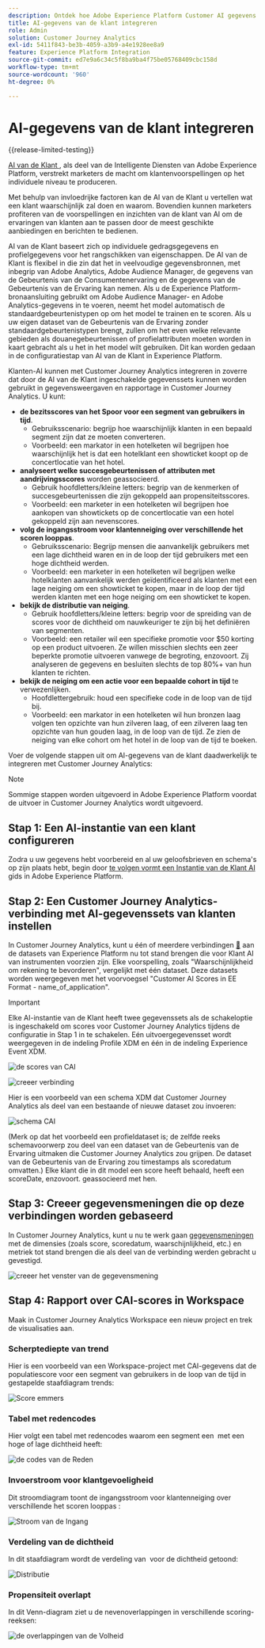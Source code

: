 ```yaml
---
description: Ontdek hoe Adobe Experience Platform Customer AI gegevens kan integreren met Workspace in Customer Journey Analytics.
title: AI-gegevens van de klant integreren
role: Admin
solution: Customer Journey Analytics
exl-id: 5411f843-be3b-4059-a3b9-a4e1928ee8a9
feature: Experience Platform Integration
source-git-commit: ed7e9a6c34c5f8ba9ba4f75be05768409cbc158d
workflow-type: tm+mt
source-wordcount: '960'
ht-degree: 0%

---
```


# AI-gegevens van de klant integreren

{{release-limited-testing}}

[ AI van de Klant ](https://experienceleague.adobe.com/docs/experience-platform/intelligent-services/customer-ai/overview.html), als deel van de Intelligente Diensten van Adobe Experience Platform, verstrekt marketers de macht om klantenvoorspellingen op het individuele niveau te produceren.

Met behulp van invloedrijke factoren kan de AI van de Klant u vertellen wat een klant waarschijnlijk zal doen en waarom. Bovendien kunnen marketers profiteren van de voorspellingen en inzichten van de klant van AI om de ervaringen van klanten aan te passen door de meest geschikte aanbiedingen en berichten te bedienen.

AI van de Klant baseert zich op individuele gedragsgegevens en profielgegevens voor het rangschikken van eigenschappen. De AI van de Klant is flexibel in die zin dat het in veelvoudige gegevensbronnen, met inbegrip van Adobe Analytics, Adobe Audience Manager, de gegevens van de Gebeurtenis van de Consumentenervaring en de gegevens van de Gebeurtenis van de Ervaring kan nemen. Als u de Experience Platform-bronaansluiting gebruikt om Adobe Audience Manager- en Adobe Analytics-gegevens in te voeren, neemt het model automatisch de standaardgebeurtenistypen op om het model te trainen en te scoren. Als u uw eigen dataset van de Gebeurtenis van de Ervaring zonder standaardgebeurtenistypen brengt, zullen om het even welke relevante gebieden als douanegebeurtenissen of profielattributen moeten worden in kaart gebracht als u het in het model wilt gebruiken. Dit kan worden gedaan in de configuratiestap van AI van de Klant in Experience Platform.

Klanten-AI kunnen met Customer Journey Analytics integreren in zoverre dat door de AI van de Klant ingeschakelde gegevenssets kunnen worden gebruikt in gegevensweergaven en rapportage in Customer Journey Analytics. U kunt:

* **de bezitsscores van het Spoor voor een segment van gebruikers in tijd**.
   * Gebruiksscenario: begrijp hoe waarschijnlijk klanten in een bepaald segment zijn dat ze moeten converteren.
   * Voorbeeld: een markator in een hotelketen wil begrijpen hoe waarschijnlijk het is dat een hotelklant een showticket koopt op de concertlocatie van het hotel.
* **analyseert welke succesgebeurtenissen of attributen met aandrijvingsscores** worden geassocieerd.
   * Gebruik hoofdletters/kleine letters: begrip van de kenmerken of succesgebeurtenissen die zijn gekoppeld aan propensiteitsscores.
   * Voorbeeld: een marketer in een hotelketen wil begrijpen hoe aankopen van showtickets op de concertlocatie van een hotel gekoppeld zijn aan nevenscores.
* **volg de ingangsstroom voor klantenneiging over verschillende het scoren looppas**.
   * Gebruiksscenario: Begrijp mensen die aanvankelijk gebruikers met een lage dichtheid waren en in de loop der tijd gebruikers met een hoge dichtheid werden.
   * Voorbeeld: een marketer in een hotelketen wil begrijpen welke hotelklanten aanvankelijk werden geïdentificeerd als klanten met een lage neiging om een showticket te kopen, maar in de loop der tijd werden klanten met een hoge neiging om een showticket te kopen.
* **bekijk de distributie van neiging**.
   * Gebruik hoofdletters/kleine letters: begrip voor de spreiding van de scores voor de dichtheid om nauwkeuriger te zijn bij het definiëren van segmenten.
   * Voorbeeld: een retailer wil een specifieke promotie voor $50 korting op een product uitvoeren. Ze willen misschien slechts een zeer beperkte promotie uitvoeren vanwege de begroting, enzovoort. Zij analyseren de gegevens en besluiten slechts de top 80%+ van hun klanten te richten.
* **bekijk de neiging om een actie voor een bepaalde cohort in tijd** te verwezenlijken.
   * Hoofdlettergebruik: houd een specifieke code in de loop van de tijd bij.
   * Voorbeeld: een markator in een hotelketen wil hun bronzen laag volgen ten opzichte van hun zilveren laag, of een zilveren laag ten opzichte van hun gouden laag, in de loop van de tijd. Ze zien de neiging van elke cohort om het hotel in de loop van de tijd te boeken.

Voer de volgende stappen uit om AI-gegevens van de klant daadwerkelijk te integreren met Customer Journey Analytics:

>[!NOTE]
>
>Sommige stappen worden uitgevoerd in Adobe Experience Platform voordat de uitvoer in Customer Journey Analytics wordt uitgevoerd.


## Stap 1: Een AI-instantie van een klant configureren

Zodra u uw gegevens hebt voorbereid en al uw geloofsbrieven en schema&#39;s op zijn plaats hebt, begin door [ te volgen vormt een Instantie van de Klant AI ](https://experienceleague.adobe.com/docs/experience-platform/intelligent-services/customer-ai/user-guide/configure.html) gids in Adobe Experience Platform.

## Stap 2: Een Customer Journey Analytics-verbinding met AI-gegevenssets van klanten instellen

In Customer Journey Analytics, kunt u één of meerdere verbindingen [&#128279;](/help/connections/create-connection.md) aan de datasets van Experience Platform nu tot stand brengen die voor Klant AI van instrumenten voorzien zijn.  Elke voorspelling, zoals &quot;Waarschijnlijkheid om rekening te bevorderen&quot;, vergelijkt met één dataset. Deze datasets worden weergegeven met het voorvoegsel &quot;Customer AI Scores in EE Format - name_of_application&quot;.

>[!IMPORTANT]
>
>Elke AI-instantie van de Klant heeft twee gegevenssets als de schakeloptie is ingeschakeld om scores voor Customer Journey Analytics tijdens de configuratie in Stap 1 in te schakelen. Eén uitvoergegevensset wordt weergegeven in de indeling Profile XDM en één in de indeling Experience Event XDM.

![ de scores van CAI ](assets/cai-scores.png)

![ creeer verbinding ](assets/create-conn.png)

Hier is een voorbeeld van een schema XDM dat Customer Journey Analytics als deel van een bestaande of nieuwe dataset zou invoeren:

![ schema CAI ](assets/cai-schema.png)

(Merk op dat het voorbeeld een profieldataset is; de zelfde reeks schemavoorwerp zou deel van een dataset van de Gebeurtenis van de Ervaring uitmaken die Customer Journey Analytics zou grijpen. De dataset van de Gebeurtenis van de Ervaring zou timestamps als scoredatum omvatten.) Elke klant die in dit model een score heeft behaald, heeft een scoreDate, enzovoort. geassocieerd met hen.

## Stap 3: Creeer gegevensmeningen die op deze verbindingen worden gebaseerd

In Customer Journey Analytics, kunt u nu te werk gaan [ gegevensmeningen ](/help/data-views/create-dataview.md) met de dimensies (zoals score, scoredatum, waarschijnlijkheid, etc.) en metriek tot stand brengen die als deel van de verbinding werden gebracht u gevestigd.

![ creeer het venster van de gegevensmening ](assets/create-dataview.png)

## Stap 4: Rapport over CAI-scores in Workspace

Maak in Customer Journey Analytics Workspace een nieuw project en trek de visualisaties aan.

### Scherptediepte van trend

Hier is een voorbeeld van een Workspace-project met CAI-gegevens dat de populatiescore voor een segment van gebruikers in de loop van de tijd in &#x200B; gestapelde staafdiagram trends:

![ Score emmers ](assets/workspace-scores.png)

### Tabel met redencodes

Hier volgt een tabel met redencodes waarom een segment een &#x200B; met een hoge of lage dichtheid heeft:

![ de codes van de Reden ](assets/reason-codes.png)

### Invoerstroom voor klantgevoeligheid

Dit stroomdiagram toont de ingangsstroom voor klantenneiging over verschillende het scoren looppas &#x200B;:

![ Stroom van de Ingang ](assets/flow.png)

### Verdeling van de dichtheid

In dit staafdiagram wordt de verdeling van &#x200B; voor de dichtheid getoond:

![ Distributie ](assets/distribution.png)

### Propensiteit overlapt

In dit Venn-diagram ziet u de nevenoverlappingen in verschillende scoring-reeksen:

![ de overlappingen van de Volheid ](assets/venn.png)
